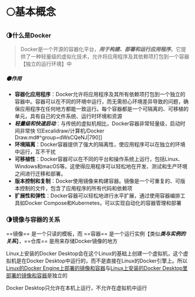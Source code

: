 # 🌕基本概念
### 🌗什么是Docker
> Docker是一个开源的容器化平台，***用于构建、部署和运行应用程序***。它提供了一种轻量级的虚拟化技术，允许将应用程序及其依赖项打包到一个容器【独立的运行环境】中
##### 🌑作用
- **容器化应用程序**：Docker允许将应用程序及其所有依赖项打包到一个独立的容器中。容器可以在不同的环境中运行，而无需担心环境差异导致的问题，确保应用程序在任何地方都能一致运行。每个容器都是一个可隔离的、可移植的单元，具有自己的文件系统、运行时环境和资源
- ***轻量级和快速启动***：与传统的虚拟机相比，Docker容器非常轻量级，启动时间非常快
	![[Excalidraw/计算机/Docker Draw.md#^group=dWsCQeNJ|790]]
- **环境隔离**：Docker容器提供了强大的隔离性，使应用程序可以在独立的环境中运行，互不干扰
- **可移植性**：Docker容器可以在不同的平台和操作系统上运行，包括Linux、Windows和macOS等。这使得应用程序可以轻松地在开发、测试和生产环境之间进行迁移和部署。
- **版本控制和复制**：Docker使用镜像来构建容器。镜像是一个可重复的、可版本控制的文件，包含了应用程序的所有代码和依赖项
- **扩展性和弹性**：Docker容器可以轻松地进行水平扩展，通过使用容器编排工具如Docker Compose和Kubernetes，可以实现自动化的容器管理和部署
### 🌗镜像与容器的关系
==镜像== 是一个只读的模板，而 ==容器== 是一个运行实例【类似***类与实例的关系***】，==仓库== 是用来存储Docker镜像的地方




Linux上安装的Docker Desktop会在这个Linux的基础上创建一个虚拟机，这个虚拟机是在Docker Desktop中运行的，而不是直接在Linux的Docker引擎上。所以<u>Linux的Docker Engine上部署的镜像和容器</u>与<u>Linux上安装的Docker Desktop里部署的镜像和容器</u>是独立的

Docker Desktop只允许在本机上运行，不允许在虚拟机中运行





